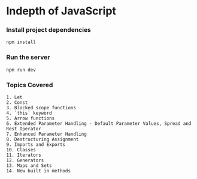 # Indepth of JavaScript


### Install project dependencies
```
npm install
```

### Run the server
```
npm run dev
```

### Topics Covered
```
1. Let
2. Const
3. Blocked scope functions
4. `this` keyword
5. Arrow functions
6. Extended Parameter Handling - Default Parameter Values, Spread and Rest Operator
7. Enhanced Parameter Handling
8. Destructuring Assignment
9. Imports and Exports
10. Classes
11. Iterators
12. Generators
13. Maps and Sets
14. New built in methods

```
